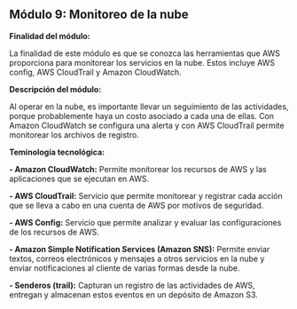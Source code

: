 ## Módulo 9: Monitoreo de la nube

**Finalidad del módulo:** 

La finalidad de este módulo es que se conozca las herramientas que AWS proporciona para monitorear los servicios en la nube. Estos incluye AWS config, AWS CloudTrail y Amazon CloudWatch. 

**Descripción del módulo:**

Al operar en la nube, es importante llevar un seguimiento de las actividades, porque probablemente haya un costo asociado a cada una de ellas. Con Amazon CloudWatch se configura una alerta y con AWS CloudTrail permite monitorear los archivos de registro.

**Teminología tecnológica:**

**- Amazon CloudWatch:** Permite monitorear los recursos de AWS y las aplicaciones que se ejecutan en AWS.

**- AWS CloudTrail:** Servicio que permite monitorear y registrar cada acción que se lleva a cabo en una cuenta de AWS por motivos de seguridad. 

**- AWS Config:** Servicio que permite analizar y evaluar las configuraciones de los recursos de AWS.

**- Amazon Simple Notification Services (Amazon SNS):** Permite enviar textos, correos electrónicos y mensajes a otros servicios en la nube y enviar notificaciones al cliente de varias formas desde la nube.

**- Senderos (trail):**  Capturan un registro de las actividades de AWS, entregan y almacenan estos eventos en un depósito de Amazon S3.